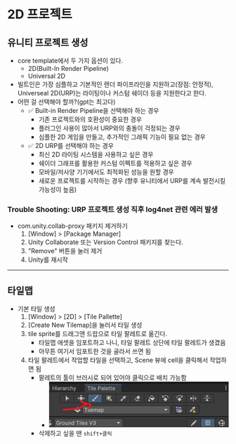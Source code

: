 # 2D 프로젝트
## 유니티 프로젝트 생성
- core template에서 두 가지 옵션이 있다.
    - 2D(Built-In Render Pipeline)
    - Universal 2D
- 빌트인은 가장 심플하고 기본적인 렌더 파이프라인을 지원하고(장점: 안정적), Universeal 2D(URP)는 라이팅이나 커스텀 쉐이더 등을 지원한다고 한다.
- 어떤 걸 선택해야 할까?(gpt는 최고다)
    - ✅ Built-in Render Pipeline을 선택해야 하는 경우
        - 기존 프로젝트와의 호환성이 중요한 경우
        - 플러그인 사용이 많아서 URP와의 충돌이 걱정되는 경우
        - 심플한 2D 게임을 만들고, 추가적인 그래픽 기능이 필요 없는 경우
    - ✅ 2D URP를 선택해야 하는 경우
        - 최신 2D 라이팅 시스템을 사용하고 싶은 경우
        - 쉐이더 그래프를 활용한 커스텀 이펙트를 적용하고 싶은 경우
        - 모바일/저사양 기기에서도 최적화된 성능을 원할 경우
        - 새로운 프로젝트를 시작하는 경우 (향후 유니티에서 URP를 계속 발전시킬 가능성이 높음)

### Trouble Shooting: URP 프로젝트 생성 직후 log4net 관련 에러 발생
- com.unity.collab-proxy 패키지 제거하기
    1. [Window] > [Package Manager]
    2. Unity Collaborate 또는 Version Control 패키지를 찾는다.
    3. "Remove" 버튼을 눌러 제거
    4. Unity를 재시작

---

## 타일맵
- 기본 타일 생성
    1. [Window] > [2D] > [Tile Pallette]
    2. [Create New Tilemap]을 눌러서 타일 생성
    3. tile sprite를 드래그앤 드랍으로 타일 팔레트로 옮긴다.
        - 타일맵 애셋을 임포트하고 나니, 타일 팔레트 상단에 타일 팔레트가 생겼음
        <!-- - 뭐해서 생긴건지 정확히 모르겠다... -->
        - 아무튼 여기서 임포트한 것을 골라서 쓰면 됨
    4. 타일 팔레트에서 작업할 타일을 선택하고, Scene 뷰에 cell을 클릭해서 작업하면 됨
        - 팔레트의 툴이 브러시로 되어 있어야 클릭으로 배치 가능함
            - ![타일 팔레트 툴바](/assets/images/2d-project-image-01.png)
        - 삭제하고 싶을 땐 `shift+클릭`

